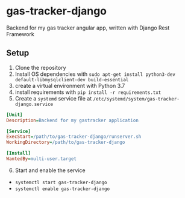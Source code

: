 # gas-tracker-django
Backend for my gas tracker angular app, written with Django Rest Framework

## Setup
1. Clone the repository
2. Install OS dependencies with `sudo apt-get install python3-dev default-libmysqlclient-dev build-essential` 
3. create a virtual environment with Python 3.7
4. install requirements with `pip install -r requirements.txt`
5. Create a `systemd` service file at `/etc/systemd/system/gas-tracker-django.service`

```ini
[Unit]
Description=Backend for my gastracker application

[Service]
ExecStart=/path/to/gas-tracker-django/runserver.sh
WorkingDirectory=/path/to/gas-tracker-django

[Install]
WantedBy=multi-user.target
```

6. Start and enable the service
  - `systemctl start gas-tracker-django`
  - `systemctl enable gas-tracker-django`

